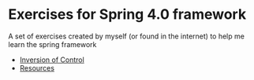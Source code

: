 # Exercises for Spring 4.0 framework 


A set of exercises created by myself (or found in the internet) to help me learn the spring framework

  - [Inversion of Control](./IoC%20-%20Exercises.md)
  - [Resources](./Resources%20-%20exercises.md)
